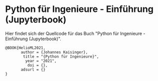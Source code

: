 # Python für Ingenieure - Einführung (Jupyterbook)

Hier findet sich der Quellcode für das Buch "Python für Ingenieure - Einführung (Jupyterbook)".

```
@BOOK{HelioML2021,
       author = {Johannes Kaisinger},
        title = "{Python für Ingenieure}",
         year = "2021",
          doi = {},
       adsurl = {}
}
```
